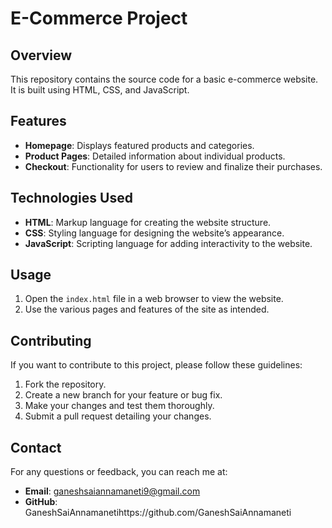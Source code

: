 # E-Commerce Project

## Overview

This repository contains the source code for a basic e-commerce website. It is built using HTML, CSS, and JavaScript.

## Features

- **Homepage**: Displays featured products and categories.
- **Product Pages**: Detailed information about individual products.
- **Checkout**: Functionality for users to review and finalize their purchases.

## Technologies Used

- **HTML**: Markup language for creating the website structure.
- **CSS**: Styling language for designing the website’s appearance.
- **JavaScript**: Scripting language for adding interactivity to the website.

## Usage

1. Open the `index.html` file in a web browser to view the website.
2. Use the various pages and features of the site as intended.

## Contributing

If you want to contribute to this project, please follow these guidelines:

1. Fork the repository.
2. Create a new branch for your feature or bug fix.
3. Make your changes and test them thoroughly.
4. Submit a pull request detailing your changes.


## Contact

For any questions or feedback, you can reach me at:

- **Email**: ganeshsaiannamaneti9@gmail.com
- **GitHub**: GaneshSaiAnnamanetihttps://github.com/GaneshSaiAnnamaneti
 
